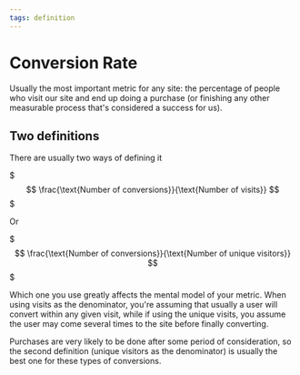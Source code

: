 ```yaml
---
tags: definition
---
```


# Conversion Rate
Usually the most important metric for any site: the percentage of people who visit our site and end up doing a purchase (or finishing any other measurable process that's considered a success for us).

## Two definitions
There are usually two ways of defining it

$$$
\frac{\text{Number of conversions}}{\text{Number of visits}}
$$$

Or

$$$
\frac{\text{Number of conversions}}{\text{Number of unique visitors}}
$$$

Which one you use greatly affects the mental model of your metric. When using visits as the denominator, you're assuming that usually a user will convert within any given visit, while if using the unique visits, you assume the user may come several times to the site before finally converting.

Purchases are very likely to be done after some period of consideration, so the second definition (unique visitors as the denominator) is usually the best one for these types of conversions.
